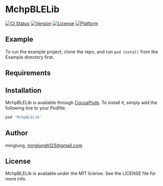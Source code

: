 # MchpBLELib

[![CI Status](https://img.shields.io/travis/minglung/MchpBLELib.svg?style=flat)](https://travis-ci.org/minglung/MchpBLELib)
[![Version](https://img.shields.io/cocoapods/v/MchpBLELib.svg?style=flat)](https://cocoapods.org/pods/MchpBLELib)
[![License](https://img.shields.io/cocoapods/l/MchpBLELib.svg?style=flat)](https://cocoapods.org/pods/MchpBLELib)
[![Platform](https://img.shields.io/cocoapods/p/MchpBLELib.svg?style=flat)](https://cocoapods.org/pods/MchpBLELib)

## Example

To run the example project, clone the repo, and run `pod install` from the Example directory first.

## Requirements

## Installation

MchpBLELib is available through [CocoaPods](https://cocoapods.org). To install
it, simply add the following line to your Podfile:

```ruby
pod 'MchpBLELib'
```

## Author

minglung, minglungh123@gmail.com

## License

MchpBLELib is available under the MIT license. See the LICENSE file for more info.
